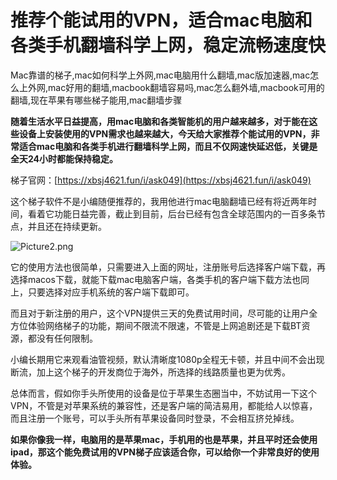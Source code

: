 # 推荐个能试用的VPN，适合mac电脑和各类手机翻墙科学上网，稳定流畅速度快
Mac靠谱的梯子,mac如何科学上外网,mac电脑用什么翻墙,mac版加速器,mac怎么上外网,mac好用的翻墙,macbook翻墙容易吗,mac怎么翻外墙,macbook可用的翻墙,现在苹果有哪些梯子能用,mac翻墙步骤

**随着生活水平日益提高，用mac电脑和各类智能机的用户越来越多，对于能在这些设备上安装使用的VPN需求也越来越大，今天给大家推荐个能试用的VPN，非常适合mac电脑和各类手机进行翻墙科学上网，而且不仅网速快延迟低，关键是全天24小时都能保持稳定。**

梯子官网：[https://xbsj4621.fun/i/ask049](https://xbsj4621.fun/i/ask049)

这个梯子软件不是小编随便推荐的，我用他进行mac电脑翻墙已经有将近两年时间，看着它功能日益完善，截止到目前，后台已经有包含全球范围内的一百多条节点，并且还在持续更新。

![Picture2.png](https://s2.loli.net/2023/05/29/jJwDk89qLX3tEF1.png)

它的使用方法也很简单，只需要进入上面的网址，注册账号后选择客户端下载，再选择macos下载，就能下载mac电脑客户端，各类手机的客户端下载方法也同上，只要选择对应手机系统的客户端下载即可。

而且对于新注册的用户，这个VPN提供三天的免费试用时间，尽可能的让用户全方位体验网络梯子的功能，期间不限流不限速，不管是上网追剧还是下载BT资源，都没有任何限制。

小编长期用它来观看油管视频，默认清晰度1080p全程无卡顿，并且中间不会出现断流，加上这个梯子的开发商位于海外，所选择的线路质量也更为优秀。

总体而言，假如你手头所使用的设备是位于苹果生态圈当中，不妨试用一下这个VPN，不管是对苹果系统的兼容性，还是客户端的简洁易用，都能给人以惊喜，而且注册一个账号，可以手头所有苹果设备同时登录，不会相互挤兑掉线。

**如果你像我一样，电脑用的是苹果mac，手机用的也是苹果，并且平时还会使用ipad，那这个能免费试用的VPN梯子应该适合你，可以给你一个非常良好的使用体验。**
